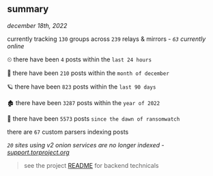 
## summary
_december 18th, 2022_

currently tracking `130` groups across `239` relays & mirrors - _`63` currently online_

⏲ there have been `4` posts within the `last 24 hours`

🦈 there have been `210` posts within the `month of december`

🪐 there have been `823` posts within the `last 90 days`

🏚 there have been `3287` posts within the `year of 2022`

🦕 there have been `5573` posts `since the dawn of ransomwatch`

there are `67` custom parsers indexing posts

_`20` sites using v2 onion services are no longer indexed - [support.torproject.org](https://support.torproject.org/onionservices/v2-deprecation/)_

> see the project [README](https://github.com/joshhighet/ransomwatch#ransomwatch--) for backend technicals
